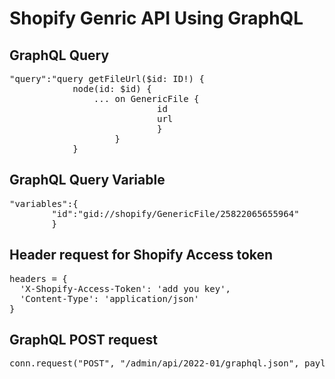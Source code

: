 # Shopify Genric API Using GraphQL

<h2>GraphQL Query</h2>
<pre>
"query":"query getFileUrl($id: ID!) {
			node(id: $id) {
				... on GenericFile {
							id
							url
							}
					}
			}	
</pre>

<h2>GraphQL Query Variable</h2>
<pre>
"variables":{
		"id":"gid://shopify/GenericFile/25822065655964"
		}
</pre>


<h2>Header request for Shopify Access token</h2>
<pre>
headers = {
  'X-Shopify-Access-Token': 'add you key',
  'Content-Type': 'application/json'
}
</pre>

<h2>GraphQL POST request</h2>
<pre>
conn.request("POST", "/admin/api/2022-01/graphql.json", payload, headers)
</pre>